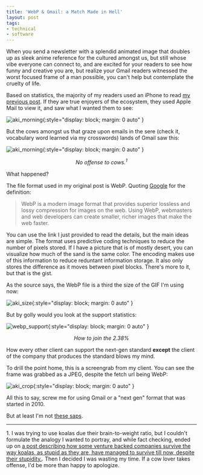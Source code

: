 ```yaml
---
title: 'WebP & Gmail: a Match Made in Hell'
layout: post
tags:
- technical
- software
---
```


When you send a newsletter with a splendid animated image that doubles up as sleek anime reference for the cultured amongst us, but still whose vibe everyone can connect to, and are excited for your readers to see how funny and creative you are, but realize your Gmail readers witnessed the worst focused frame of a man possible, you can't help but contemplate the cruelty of life.

Based on statistics, the majority of my readers used an iPhone to read [my previous post](https://www.joraaverchahal.com/blog/crosswords-and-completion). If they are true enjoyers of the ecosystem, they used Apple Mail to view it, and saw what I wanted them to see:

![aki_morning](https://chr0nikler.github.io/assets/images/aki_morning.gif){:style="display: block; margin: 0 auto" }

But the cows amongst us that graze upon emails in the sere (check it, vocabulary word learned via my crosswords) lands of Gmail saw this: 

![aki_morning](https://chr0nikler.github.io/assets/images/aki_morning.jpg){:style="display: block; margin: 0 auto" }
<center>
	<em> No offense to cows.<sup>1</sup></em>
</center>

What happened?

The file format used in my original post is WebP. Quoting [Google](https://developers.google.com/speed/webp#webp_support) for the definition: 

> WebP is a modern image format that provides superior lossless and lossy compression for images on the web. Using WebP, webmasters and web developers can create smaller, richer images that make the web faster.

You can use the link I just provided to read the details, but the main ideas are simple. The format uses predictive coding techniques to reduce the number of pixels stored. If I have a picture that is of mostly desert, you can visualize how much of the sand is the same color. The encoding makes use of this information to reduce reduntant information storage. It also only stores the difference as it moves between pixel blocks. There's more to it, but that is the gist.

As the source says, the WebP file is a third the size of the GIF I'm using now:

![aki_size](https://chr0nikler.github.io/assets/images/aki_size.png){:style="display: block; margin: 0 auto" }

But by golly would you look at the support statistics:

![webp_support](https://chr0nikler.github.io/assets/images/web_support.png){:style="display: block; margin: 0 auto" }
<center>
	<em>How to join the 2.38%</em>
</center>

How every other client can support the next-gen standard **except** the client of the company that produces the standard blows my mind.

To drill the point home, this is a screengrab from my client. You can see the frame was grabbed as a JPEG, despite the fetch url being WebP: 

![aki_crop](https://chr0nikler.github.io/assets/images/aki_crop.png){:style="display: block; margin: 0 auto" }

All this to say, screw me for using Gmail or a "next gen" format that was started in 2010. 

But at least I'm not [these saps](https://groups.google.com/a/webmproject.org/g/webp-discuss/c/e1ZzTJOfIyg?pli=1).

---

1\. I was trying to use koalas due their brain-to-weight ratio, but I couldn't formulate the analogy I wanted to portray, and while fact checking, ended up on [a post describing how some venture backed companies survive the way koalas, as stupid as they are, have managed to survive till now, despite their stupidity.](https://omdventures.com/essays/koalas-stupidity-as-strategy). Then I decided I was wasting my time. If a cow lover takes offense, I'd be more than happy to apologize.
